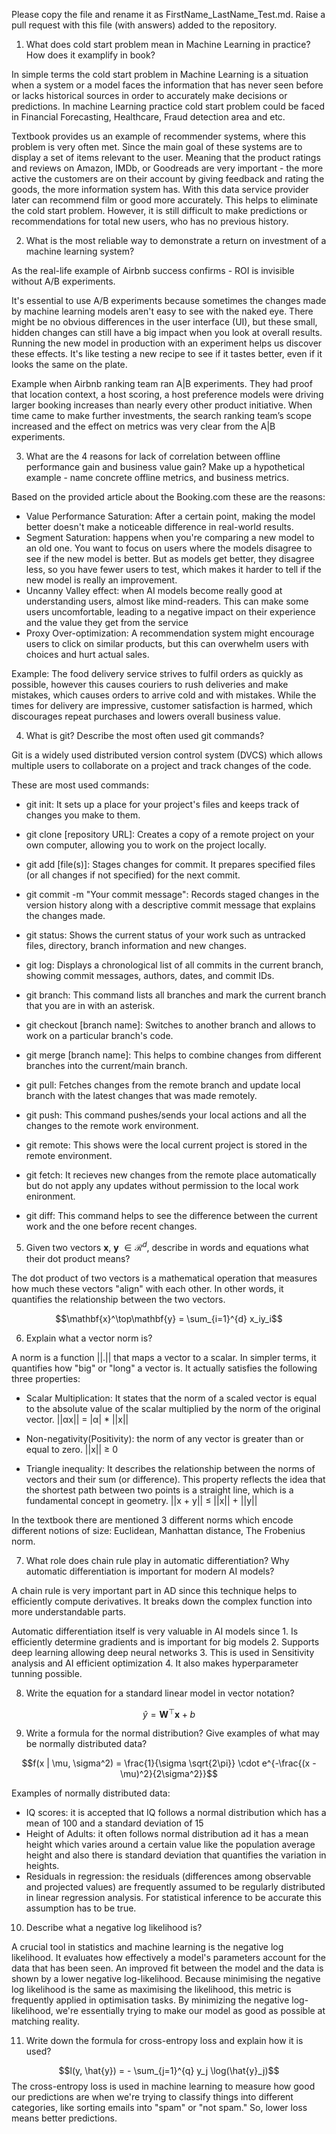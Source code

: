 Please copy the file and rename it as FirstName_LastName_Test.md. Raise a pull request with this file (with answers) added to the repository. 

1. What does cold start problem mean in Machine Learning in practice? How does it examplify in book?

In simple terms the cold start problem in Machine Learning is a situation when a system or a model faces the information that has never seen before or lacks historical sources in order to accurately make decisions or predictions. In machine Learning practice cold start problem could be faced in Financial Forecasting, Healthcare, Fraud detection area and etc. 

Textbook provides us an example of recommender systems, where this problem is very often met. Since the main goal of these systems are to display a set of items relevant to the user. Meaning that the product ratings and reviews on Amazon, IMDb, or Goodreads are very important - the more active the customers are on their account by giving feedback and rating the goods, the more information system has. With this data service provider later can recommend film or good more accurately. This helps to eliminate the cold start problem. However, it is still difficult to make predictions or recommendations for total new users, who has no previous history.

2. What is the most reliable way to demonstrate a return on investment of a machine learning system?

As the real-life example of Airbnb success confirms - ROI is invisible without A/B experiments.

It's essential to use A/B experiments because sometimes the changes made by machine learning models aren't easy to see with the naked eye. There might be no obvious differences in the user interface (UI), but these small, hidden changes can still have a big impact when you look at overall results. Running the new model in production with an experiment helps us discover these effects. It's like testing a new recipe to see if it tastes better, even if it looks the same on the plate.

Example when Airbnb ranking team ran A|B experiments. They had proof that location context, a host scoring, a host preference models were driving larger booking increases than nearly every other product initiative. When time came to make further investments, the search ranking team’s scope increased and the effect on metrics was very clear from the A|B experiments.

3. What are the 4 reasons for lack of correlation between offline performance gain and business value gain? Make up a hypothetical example - name concrete offline metrics, and business metrics. 

Based on the provided article about the Booking.com these are the reasons:
- Value Performance Saturation: After a certain point, making the model better doesn't make a noticeable difference in real-world results.
- Segment Saturation: happens when you're comparing a new model to an old one. You want to focus on users where the models disagree to see if the new model is better. But as models get better, they disagree less, so you have fewer users to test, which makes it harder to tell if the new model is really an improvement.
- Uncanny Valley effect: when AI models become really good at understanding users, almost like mind-readers. This can make some users uncomfortable, leading to a negative impact on their experience and the value they get from the service
- Proxy Over-optimization: A recommendation system might encourage users to click on similar products, but this can overwhelm users with choices and hurt actual sales.
 
Example: The food delivery service strives to fulfil orders as quickly as possible, however this causes couriers to rush deliveries and make mistakes, which causes orders to arrive cold and with mistakes.  While the times for delivery are impressive, customer satisfaction is harmed, which discourages repeat purchases and lowers overall business value.

4. What is git? Describe the most often used git commands?

Git is a widely used distributed version control system (DVCS) which allows multiple users to collaborate on a project and track changes of the code.

These are most used commands: 

- git init:
It sets up a place for your project's files and keeps track of changes you make to them.

- git clone [repository URL]:
Creates a copy of a remote project on your own computer, allowing you to work on the project locally.

- git add [file(s)]:
Stages changes for commit. It prepares specified files (or all changes if not specified) for the next commit.

- git commit -m "Your commit message":
Records staged changes in the version history along with a descriptive commit message that explains the changes made.

- git status:
Shows the current status of your work such as untracked files, directory, branch information and new changes.

- git log:
Displays a chronological list of all commits in the current branch, showing commit messages, authors, dates, and commit IDs.

- git branch:
This command lists all branches and mark the current branch that you are in with an asterisk.

- git checkout [branch name]:
Switches to another branch and allows to work on a particular branch's code.

- git merge [branch name]:
This helps to combine changes from different branches into the current/main branch. 

- git pull:
Fetches changes from the remote branch and update local branch with the latest changes that was made remotely.

- git push:
This command pushes/sends your local actions and all the changes to the remote work environment.

- git remote:
This shows were the local current project is stored in the remote environment.

- git fetch:
It recieves new changes from the remote place automatically but do not apply any updates without permission to the local work enironment.

- git diff:
This command helps to see the difference between the current work and the one before recent changes. 

5. Given two vectors $\mathbf{x}$, $\mathbf{y}$ $\in \mathcal{R}^{d}$, describe in words and equations what their dot product means?

The dot product of two vectors is a mathematical operation that measures how much these vectors "align" with each other. In other words, it quantifies the relationship between the two vectors.

$$\mathbf{x}^\top\mathbf{y} = \sum_{i=1}^{d} x_iy_i$$

6. Explain what a vector norm is?

A norm is a function ||.|| that maps a vector to a scalar. In simpler terms, it quantifies how "big" or "long" a vector is. It actually satisfies the following three properties:

- Scalar Multiplication:
It states that the norm of a scaled vector is equal to the absolute value of the scalar multiplied by the norm of the original vector.
||αx|| = |α| * ||x||

- Non-negativity(Positivity):
the norm of any vector is greater than or equal to zero.
||x|| ≥ 0 

- Triangle inequality:
It describes the relationship between the norms of vectors and their sum (or difference). This property reflects the idea that the shortest path between two points is a straight line, which is a fundamental concept in geometry.
||x + y|| ≤ ||x|| + ||y||

In the textbook there are mentioned 3 different norms which encode different notions of size: Euclidean, Manhattan distance, The Frobenius norm.

7. What role does chain rule play in automatic differentiation? Why automatic differentiation is important for modern AI
models?

A chain rule is very important part in AD since this technique helps to efficiently compute derivatives. It breaks down the complex function into more understandable parts.

Automatic differentiation itself is very valuable in AI models since 1. Is efficiently determine gradients and is important for big models 2. Supports deep learning allowing deep neural networks 3.  This is used in Sensitivity analysis and AI efficient optimization 4. It also makes hyperparameter tunning possible. 

8. Write the equation for a standard linear model in vector notation?

$$\hat{y} = \mathbf{W}^\top\mathbf{x} + b$$

9. Write a formula for the normal distribution? Give examples of what may be normally distributed data? 

$$f(x | \mu, \sigma^2) = \frac{1}{\sigma \sqrt{2\pi}} \cdot e^{-\frac{(x - \mu)^2}{2\sigma^2}}$$

Examples of normally distributed data:
- IQ scores: it is accepted that IQ follows a normal distribution which has a mean of 100 and a standard deviation of 15
- Height of Adults: it often follows normal distribution ad it has a mean height which varies around a certain value like the population average height and also there is standard deviation that quantifies the variation in heights.
- Residuals in regression: the residuals (differences among observable and projected values) are frequently assumed to be regularly distributed in linear regression analysis. For statistical inference to be accurate this assumption has to be true.

10. Describe what a negative log likelihood is?

A crucial tool in statistics and machine learning is the negative log likelihood. It evaluates how effectively a model's parameters account for the data that has been seen. An improved fit between the model and the data is shown by a lower negative log-likelihood. Because minimising the negative log likelihood is the same as maximising the likelihood, this metric is frequently applied in optimisation tasks. By minimizing the negative log-likelihood, we're essentially trying to make our model as good as possible at matching reality.

11. Write down the formula for cross-entropy loss and explain how it is used?

$$l(y, \hat{y}) = - \sum_{j=1}^{q} y_j \log(\hat{y}_j)$$
The cross-entropy loss is used in machine learning to measure how good our predictions are when we're trying to classify things into different categories, like sorting emails into "spam" or "not spam." So, lower loss means better predictions.

